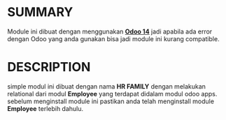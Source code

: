 # SUMMARY
Module ini dibuat dengan menggunakan **[Odoo 14](https://www.odoo.com/id_ID/page/download)** jadi apabila ada error dengan Odoo yang anda gunakan bisa jadi module ini kurang compatible.

# DESCRIPTION

simple modul ini dibuat dengan nama **HR FAMILY**
dengan melakukan relational dari modul **Employee** yang terdapat didalam modul odoo apps. sebelum menginstall module ini pastikan anda telah menginstall module **Employee** terlebih dahulu.

